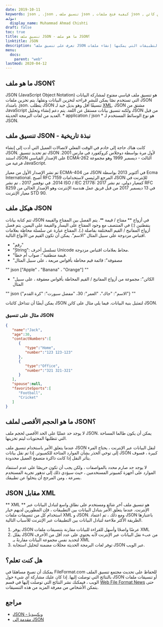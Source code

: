 ```yaml
---
date: 2019-10-11
keywords: json , .json , تنسيق ملف json , كيفية فتح ملفات json , تدوين كائن javascript , تنسيق بيانات json , تنسيق ملف json.
مؤلف:
  display_name: Muhammad Ahmad Chishti
draft: false
toc: true
title: تنسيق ملف JSON - ما هو ملف JSON؟
linktitle: JSON
description: "تعرف على تنسيق ملف JSON وواجهات برمجة التطبيقات التي يمكنها إنشاء ملفات JSON وفتحها."
menu:
  docs:
    parent: "web"
lastmod: 2020-04-12
---
```


## ما هو ملف JSON؟

JSON (JavaScript Object Notation) هو تنسيق ملف قياسي مفتوح لمشاركة البيانات التي تستخدم نصًا يمكن للبشر قراءته لتخزين البيانات ونقلها. يتم تخزين ملفات JSON بامتداد .json. يتطلب JSON تنسيقًا أقل وهو بديل جيد لـ [XML](/ar/web/xml/). JSON مشتق من JavaScript ولكنه تنسيق بيانات مستقل عن اللغة. يتم دعم إنشاء وتحليل JSON من قبل العديد من لغات البرمجة الحديثة. * application / json * هو نوع الوسائط المستخدم لـ JSON.

## تنسيق ملف JSON - نبذة تاريخية

كانت هناك حاجة إلى خادم في الوقت الفعلي لاتصالات العميل التي أدت إلى إنشاء JSON. تم تحديد تنسيق JSON لأول مرة بواسطة دوجلاس كروكفورد في مارس 2001. استند JSON على الإصدار القياسي ECMA-262 الثالث - ديسمبر 1999 وهو مجموعة فرعية من JavaScript.

تم نشر الإصدار الأول من معيار ECMA-404 من JSON في أكتوبر 2013 بواسطة Ecma International. أصبح RFC 7159 المرجع الرئيسي لاستخدامات JSON للإنترنت في 2014. في نوفمبر 2017 ، تم نشر ISO / IEC 21778: 2017 كمعيار دولي. تم نشر RFC 8259 في 13 ديسمبر 2017 من قبل فريق عمل هندسة الإنترنت وهو الإصدار الحالي من معيار الإنترنت STD 90.

## هيكل ملف JSON

تتم كتابة بيانات JSON في أزواج ** مفتاح / قيمة **. يتم الفصل بين المفتاح والقيمة بنقطتين (:) في المنتصف مع وجود المفتاح على اليسار والقيمة على اليمين. يتم فصل أزواج المفاتيح / القيم المختلفة بفاصلة (،). المفتاح عبارة عن سلسلة محاطة بعلامات اقتباس مزدوجة على سبيل المثال "الاسم". يمكن أن تكون القيم من الأنواع التالية.

- "رقم"
- "String": تسلسل أحرف Unicode محاط بعلامات اقتباس مزدوجة.
- "قيمة منطقية": صواب أم خطأ.
- "مصفوفة": قائمة قيم محاطة بأقواس مربعة ، على سبيل المثال

"" json
["Apple" ، "Banana" ، "Orange"]
""

- "الكائن": مجموعة من أزواج المفاتيح / القيم المحاطة بأقواس معقوفة ، على سبيل المثال

"" json
{"الاسم": "جاك"، "العمر": 30، "مفضل سبورت": "كرة القدم"}
""

يمكن أيضًا أن تتداخل كائنات JSON لتمثيل بنية البيانات. فيما يلي مثال على كائن JSON.

### مثال على تنسيق JSON

```json
{
   "name":"Jack",
   "age":30,
   "contactNumbers":[
      {
         "type":"Home",
         "number":"123 123-123"
      },
      {
         "type":"Office",
         "number":"321 321-321"
      }
   ],
   "spouse":null,
   "favoriteSports":[
      "Football",
      "Cricket"
   ]
}
```

## ما هو الحجم الأقصى لملف JSON؟

لا يوجد حد عمليًا على الحد الأقصى لحجم ملف JSON. يمكن أن يكون طالما المساحة التي تتطلبها المحتويات ليتم تخزينها.

عندما يتعلق الأمر باستخدام تنسيق ملف JSON لنقل البيانات عبر الإنترنت ، يحتاج المرء إلى توخي الحذر بشأن الموارد المتاحة للكمبيوتر. إذا تم نقل بيانات JSON كبيرة ، فسوف يتأثر النقل إذا كانت ذاكرة متصفح العميل محدودة.


لا يوجد حد صارم محدد بالمواصفات ، ولكن يجب أن تكون حريصًا على عدم استنفاد الموارد على أجهزة كمبيوتر المستخدمين ، حيث سيؤدي ذلك إلى تدهور تجربة المستخدم بسرعة ، ومن المرجح أن يتخلوا عن تطبيقك.

## JSON مقابل XML

** XML ** هو تنسيق ملف آخر شائع ومستخدم على نطاق واسع لتبادل البيانات عبر الإنترنت. عندما يتعلق الأمر بتبادل البيانات بين التطبيقات ، فإن المطورين لديهم خيار استخدام كل من تنسيقات ملفات XML و JSON. ومع ذلك ، تم اعتماد JSON باعتبارها الطريقة الأكثر ملاءمة لتبادل البيانات بين التطبيقات عبر الإنترنت للأسباب التالية.

1. يوفر JSON عرضًا واضحًا وأسهل للقراءة للبيانات مقارنة بتنسيقات ملفات XML
1. يقلل JSON من عبء نقل البيانات عبر الإنترنت لأنه يحتوي على عدد أقل من الأحرف لتحديد نفس مجموعة البيانات مقارنةً بـ XML
1. توفر لغات البرمجة الحديثة محللات مضمنة لتحليل استجابة JSON عبر الويب.

## هل كنت تعلم؟

يمكنك أن تصبح مساهمًا في FileFormat.com للحفاظ على تحديث مجتمع تنسيق الملف بالنتائج التي توصلت إليها. إذا كان عليك مشاركة أي شيء حول JSON أو تنسيقات ملفات الويب ، فيمكنك نشر النتائج التي توصلت إليها في قسم [Web File Format News](https://news.fileformat.com/t/Web) حتى يتمكن الأشخاص من معرفة المزيد من هذه التنسيقات.

## مراجع

- [JSON - ويكيبيديا](https://en.wikipedia.org/wiki/CSS)
- [مقدمة إلى JSON](https://www.digitalocean.com/community/tutorials/an-introduction-to-json)

